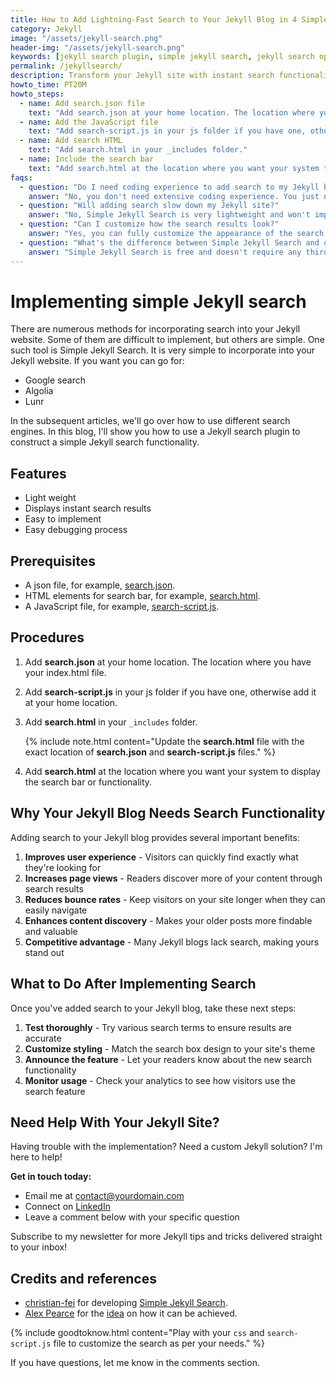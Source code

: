 ```yaml
---
title: How to Add Lightning-Fast Search to Your Jekyll Blog in 4 Simple Steps
category: Jekyll
image: "/assets/jekyll-search.png"
header-img: "/assets/jekyll-search.png"
keywords: [jekyll search plugin, simple jekyll search, jekyll search options, jekyll search, implement jekyll search]
permalink: /jekyllsearch/
description: Transform your Jekyll site with instant search functionality in just minutes! This step-by-step guide shows you exactly how to implement Simple Jekyll Search - a lightweight, easy-to-customize solution that helps readers find your content quickly. No complex coding required.
howto_time: PT20M
howto_steps:
  - name: Add search.json file
    text: "Add search.json at your home location. The location where you have your index.html file."
  - name: Add the JavaScript file
    text: "Add search-script.js in your js folder if you have one, otherwise add it at your home location."
  - name: Add search HTML
    text: "Add search.html in your _includes folder."
  - name: Include the search bar
    text: "Add search.html at the location where you want your system to display the search bar or functionality."
faqs:
  - question: "Do I need coding experience to add search to my Jekyll blog?"
    answer: "No, you don't need extensive coding experience. You just need to follow the steps to add three files to your Jekyll site and everything will work. The process is designed to be simple for beginners."
  - question: "Will adding search slow down my Jekyll site?"
    answer: "No, Simple Jekyll Search is very lightweight and won't impact your site's loading speed. It's client-side JavaScript that works efficiently with a small JSON file."
  - question: "Can I customize how the search results look?"
    answer: "Yes, you can fully customize the appearance of the search results by modifying the CSS and the search.html template. You can change colors, fonts, spacing, and even add result thumbnails."
  - question: "What's the difference between Simple Jekyll Search and other options like Algolia?"
    answer: "Simple Jekyll Search is free and doesn't require any third-party services, while options like Algolia offer more advanced features but may require paid plans for larger sites. Simple Jekyll Search is perfect for most blogs and small to medium sites."
---
```


# Implementing simple Jekyll search

There are numerous methods for incorporating search into your Jekyll website. Some of them are difficult to implement, but others are simple. One such tool is Simple Jekyll Search. It is very simple to incorporate into your Jekyll website. If you want you can go for:

- Google search
- Algolia
- Lunr
  
In the subsequent articles, we'll go over how to use different search engines. In this blog, I'll show you how to use a Jekyll search plugin to construct a simple Jekyll search functionality.

## Features
- Light weight 
- Displays instant search results
- Easy to implement
- Easy debugging process

<script async src="https://pagead2.googlesyndication.com/pagead/js/adsbygoogle.js?client=ca-pub-7149683584202371"
     crossorigin="anonymous"></script>
<!-- AddTitleOne -->
<ins class="adsbygoogle"
     style="display:block"
     data-ad-client="ca-pub-7149683584202371"
     data-ad-slot="7422872052"
     data-ad-format="auto"
     data-full-width-responsive="true"></ins>
<script>
     (adsbygoogle = window.adsbygoogle || []).push({});
</script>

## Prerequisites
- A json file, for example, [search.json](https://github.com/gautriv/gautriv.github.io/blob/main/search.json).
- HTML elements for search bar, for example, [search.html](https://github.com/gautriv/gautriv.github.io/blob/main/_includes/search.html).
- A JavaScript file, for example, [search-script.js](https://github.com/gautriv/gautriv.github.io/blob/main/js/search-script.js).

## Procedures
1. Add **search.json** at your home location. The location where you have your index.html file.
2. Add **search-script.js** in your js folder if you have one, otherwise add it at your home location.
3. Add **search.html** in your `_includes` folder.

    {% include note.html content="Update the **search.html** file with the exact location of **search.json** and **search-script.js** files." %} 

4. Add **search.html** at the location where you want your system to display the search bar or functionality.

## Why Your Jekyll Blog Needs Search Functionality

Adding search to your Jekyll blog provides several important benefits:

1. **Improves user experience** - Visitors can quickly find exactly what they're looking for
2. **Increases page views** - Readers discover more of your content through search results
3. **Reduces bounce rates** - Keep visitors on your site longer when they can easily navigate
4. **Enhances content discovery** - Makes your older posts more findable and valuable
5. **Competitive advantage** - Many Jekyll blogs lack search, making yours stand out

## What to Do After Implementing Search

Once you've added search to your Jekyll blog, take these next steps:

1. **Test thoroughly** - Try various search terms to ensure results are accurate
2. **Customize styling** - Match the search box design to your site's theme
3. **Announce the feature** - Let your readers know about the new search functionality
4. **Monitor usage** - Check your analytics to see how visitors use the search feature

## Need Help With Your Jekyll Site?

Having trouble with the implementation? Need a custom Jekyll solution? I'm here to help! 

**Get in touch today:**
- Email me at [contact@yourdomain.com](mailto:contact@yourdomain.com)
- Connect on [LinkedIn](https://linkedin.com/in/gauravtrivedi1988)
- Leave a comment below with your specific question

Subscribe to my newsletter for more Jekyll tips and tricks delivered straight to your inbox!

## Credits and references
- [christian-fei](https://github.com/christian-fei) for developing [Simple Jekyll Search](https://github.com/christian-fei/Simple-Jekyll-Search). 
- [Alex Pearce](https://github.com/alexpearce) for the [idea](https://alexpearce.me/2012/04/simple-jekyll-searching/) on how it can be achieved.


{% include goodtoknow.html content="Play with your `css` and `search-script.js` file to customize the search as per your needs." %} 

If you have questions, let me know in the comments section.